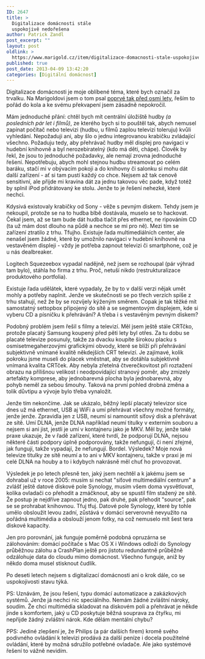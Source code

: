 ```yaml
---
ID: 2647
title: >
  Digitalizace domácnosti stále
  uspokojivě nedořešena
author: Patrick Zandl
post_excerpt: ""
layout: post
oldlink: >
  https://www.marigold.cz/item/digitalizace-domacnosti-stale-uspokojive-nedoresena
published: true
post_date: 2013-04-09 13:42:20
categories: [Digitální domácnost]
---
```

<p>Digitalizace domácnosti je moje oblíbené téma, které bych označil za trvalku. Na Marigoldovi jsem o tom psal <a href="http://www.marigold.cz/item/digitalizace-domacnosti-neni-jednoducha-pevnodiskove-rekordery">poprvé tak před osmi lety</a>, řeším to pořád do kola a ke svému překvapení jsem zásadně nepokročil.</p

<!--more-->

<p>Mám jednoduché přání: chtěl bych mít centrální úložiště hudby <em>(a posledních pár let i filmů)</em>, ze kterého bych si to pouštěl tak, abych nemusel zapínat počítač nebo televizi (hudbu, u filmů zaplou televizi toleruju) kvůli vyhledání. Nepožaduji ani, aby šlo o jednu integrovanou krabičku zvládající všechno. Požaduju tedy, aby přehrávač hudby měl displej pro navigaci v hudební knihovně a byl nerozebiratelný (kdo má děti, chápe). Člověk by řekl, že jsou to jednoduché požadavky, ale nemají zrovna jednoduché řešení. Nepotřebuju, abych mohl stejnou hudbu streamovat po celém baráku, stačí mi v obývacím pokoji a do knihovny či salonku si mohu dát další zařízení - ať si tam pustí každý co chce. Nejsem až tak cenově sensitivní, ale přijde mi kravina dát za jednu takovou věc pade, když totéž by splnil iPod přidrátovaný ke stolu. Jenže to je řešení nehezké, které nechci.</p>
<p>Kdysivá existovaly krabičky od Sony - věže s pevným diskem. Tehdy jsem je nekoupil, protože se na to hudba blbě dostávala, muselo se to hackovat. Čekal jsem, až se tam bude dát hudba tlačit přes ethernet, ne ripováním CD (ta už mám dost dlouho na půdě a nechce se mi pro ně). Mezi tím se zařízení ztratilo z trhu. Tfujho. Existuje řada multimediálních center, ale nenašel jsem žádné, které by umožnilo navigaci v hudební knihovně na vestavěném displeji - vždy je potřeba zapnout televizi či smartphone, což je u nás dealbreaker.</p>
<p>Logitech Squezeebox vypadal nadějně, než jsem se rozhoupal (pár výhrad tam bylo), stáhla ho firma z trhu. Proč, netuší nikdo (restrukturalizace produktového portfolia).</p>
<p>Existuje řada udělátek, které vypadaly, že by to v další verzi nějak umět mohly a potřeby naplnit. Jenže ve skutečnosti se po třech verzích spíše z trhu stahují, než že by se rozvíjely kýženým směrem. Copak je tak těžké mít samostatný settopbox připojený do sítě a se segmentovým displejem, kde si vyberu CD a písničku k přehrávání? A třeba i s vestavěným pevným diskem?</p>
<p>Podobný problém jsem řešil s filmy a televizí. Měl jsem ještě stále CRTčko, protože placatý Samsung koupený před pěti lety byl otřes. Za tu dobu se placaté televize posunuly, takže za dvacku koupíte širokou placku s osmisetmegaherzovými grafickými obvody, které se blíží při přehrávání subjektivně vnímané kvalitě někdejších CRT televizí. Je zajímavé, kolik pokroku jsme museli do placek vměstnat, aby se dotáhla subjektivně vnímaná kvalita CRTček. Aby nebyla zřetelná čtverečkovitost při roztažení obrazu na přílišnou velikost i neodpovídající stranový poměr, aby zmizely artefakty komprese, aby jednobarevná plocha byla jednobarevná, aby pohyb neměl za sebou šmouhy. Taková na první pohled drobná změna a tolik důvtipu a vývoje bylo třeba vynaložit.</p>
<p>Jenže tím nekončíme. Jak se ukázalo, běžný lepší placatý televizor sice dnes už má ethernet, USB aj WiFi a umí přehrávat všechny možné formáty, jenže jenže. Zpravidla jen z USB, neumí si namountit síťový disk a přehrávat ze sítě. Umí DLNA, jenže DLNA například neumí titulky v externím souboru a nejsem si ani jist, jestli je umí v kontajneru jako je MKV. Měl by, jenže také praxe ukazuje, že v řadě zařízení, které tvrdí, že podporují DLNA, nejsou některé části podpory úplně podporovány, takže nefungují, či není zřejmé, jak fungují, takže vypadají, že nefungují. Bordel. Výsledek? Moje nová televize titulky ze sítě neumí a to ani v MKV kontajneru, takže v praxi je mi celé DLNA na houby a to i kdybych nakrásně měl chuť ho provozovat.</p>
<p>Výsledek je po letech přesně ten, jaký jsem nechtěl a k jakému jsem se dohrabal už v roce 2005: musím si nechat "síťové multimediální centrum" a zvlášť ještě datové diskové pole Synology, musím všem doma vysvětlovat, kolika ovladači co přehodit a zmáčknout, aby se spustil film stažený ze sítě. Že postup je nejdříve zapnout jedno, pak druhé, pak přehodit "source", pak se se prohrabat knihovnou. Tfuj tfuj. Datové pole Synology, které by tohle umělo obsloužit levou zadní, zůstává v domácí serverovně nevyužito na pořádná multimédia a obslouží jenom fotky, na což nemuselo mít šest tera diskové kapacity.</p>
<p>Jen pro porovnání, jak funguje poměrně podobná opruzárna se zálohováním: domácí počítače s Mac OS X i Windows odloží do Synology průběžnou zálohu a CrashPlan ještě pro jistotu redundantně průběžně odzálohuje data do cloudu mimo domácnost. Všechno funguje, aniž by někdo doma musel stisknout čudlík.</p>
<p>Po deseti letech nejsem s digitalizací domácnosti ani o krok dále, co se uspokojivosti stavu týká.</p>
<p>PS: Uznávám, že jsou řešení, typu domácí automatizace a zakázkových systémů. Jenže já nechci nic speciálního. Nemám žádné zvláštní nároky, soudím. Že chci multimédia skladovat na diskovém poli a přehrávat je někde jinde s komfortem, jaký u CD poskytuje běžná souprava za čtyřku, mi nepřijde žádný zvláštní nárok. Kde dělám mentální chybu?</p>
<p>PPS: Jediné zlepšení je, že Philips (a pár dalších firem) kromě svého podivného ovládání k televizi prodává za další peníze i docela použitelné ovládání, které by možná sdružilo potřebné ovladače. Ale jako systémové řešení to vážně nevidím.</p>
